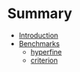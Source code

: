 # Summary

- [Introduction](intro.md)
- [Benchmarks](benchmark.md)
    - [hyperfine](hyperfine.md)
    - [criterion](criterion.md)
